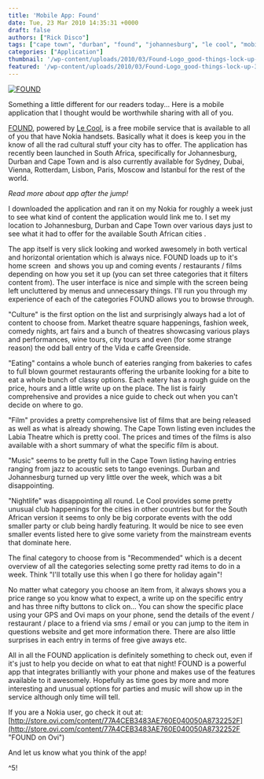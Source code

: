 ```yaml
---
title: 'Mobile App: Found'
date: Tue, 23 Mar 2010 14:35:31 +0000
draft: false
authors: ["Rick Disco"]
tags: ["cape town", "durban", "found", "johannesburg", "le cool", "mobile", "nokia", "ovi", "south africa"]
categories: ["Application"]
thumbnail: '/wp-content/uploads/2010/03/Found-Logo_good-things-lock-up-150x150.jpg'
featured: '/wp-content/uploads/2010/03/Found-Logo_good-things-lock-up-304x155.jpg'
---
```


[![](/wp-content/uploads/2010/03/Found-Logo_good-things-lock-up.jpg "FOUND")](/wp-content/uploads/2010/03/Found-Logo_good-things-lock-up.jpg)

Something a little different for our readers today... Here is a mobile application that I thought would be worthwhile sharing with all of you.

[FOUND](http://store.ovi.com/content/77A4CEB3483AE760E040050A8732252F "FOUND on Ovi"), powered by [Le Cool](http://lecool.com/ "Le Cool"), is a free mobile service that is available to all of you that have Nokia handsets. Basically what it does is keep you in the know of all the rad cultural stuff your city has to offer. The application has recently been launched in South Africa, specifically for Johannesburg,  Durban and Cape Town and is also currently available for Sydney, Dubai, Vienna, Rotterdam, Lisbon, Paris, Moscow and Istanbul for the rest of the world.

_Read more about app after the jump!_

I downloaded the application and ran it on my Nokia for roughly a week just to see what kind of content the application would link me to. I set my location to Johannesburg, Durban and Cape Town over various days just to see what it had to offer for the available South African cities .

The app itself is very slick looking and worked awesomely in both vertical and horizontal orientation which is always nice. FOUND loads up to it's home screen  and shows you up and coming events / restaurants / films depending on how you set it up (you can set three categories that it filters content from). The user interface is nice and simple with the screen being left uncluttered by menus and unnecessary things. I'll run you through my experience of each of the categories FOUND allows you to browse through.

"Culture" is the first option on the list and surprisingly always had a lot of content to choose from. Market theatre square happenings, fashion week, comedy nights, art fairs and a bunch of theatres showcasing various plays and performances, wine tours, city tours and even (for some strange reason) the odd ball entry of the Vida e caffe Greenside.

"Eating" contains a whole bunch of eateries ranging from bakeries to cafes to full blown gourmet restaurants offering the urbanite looking for a bite to eat a whole bunch of classy options. Each eatery has a rough guide on the price, hours and a little write up on the place. The list is fairly comprehensive and provides a nice guide to check out when you can't decide on where to go.

"Film" provides a pretty comprehensive list of films that are being released as well as what is already showing. The Cape Town listing even includes the Labia Theatre which is pretty cool. The prices and times of the films is also available with a short summary of what the specific film is about.

"Music" seems to be pretty full in the Cape Town listing having entries ranging from jazz to acoustic sets to tango evenings. Durban and Johannesburg turned up very little over the week, which was a bit disappointing.

"Nightlife" was disappointing all round. Le Cool provides some pretty unusual club happenings for the cities in other countries but for the South African version it seems to only be big corporate events with the odd smaller party or club being hardly featuring. It would be nice to see even smaller events listed here to give some variety from the mainstream events that dominate here.

The final category to choose from is "Recommended" which is a decent overview of all the categories selecting some pretty rad items to do in a week. Think "I'll totally use this when I go there for holiday again"!

No matter what category you choose an item from, it always shows you a price range so you know what to expect, a write up on the specific entry and has three nifty buttons to click on... You can show the specific place using your GPS and Ovi maps on your phone, send the details of the event / restaurant / place to a friend via sms / email or you can jump to the item in questions website and get more information there. There are also little surprises in each entry in terms of free give aways etc.

All in all the FOUND application is definitely something to check out, even if it's just to help you decide on what to eat that night! FOUND is a powerful app that integrates brilliantly with your phone and makes use of the features available to it awesomely. Hopefully as time goes by more and more interesting and unusual options for parties and music will show up in the service although only time will tell.

If you are a Nokia user, go check it out at: [http://store.ovi.com/content/77A4CEB3483AE760E040050A8732252F](http://store.ovi.com/content/77A4CEB3483AE760E040050A8732252F "FOUND on Ovi")

And let us know what you think of the app!

^5!

